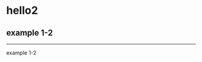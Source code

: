 # hello2
<!doctype html>
<html>
    <head>
        <title>example 1-2</title>
    </head>
    <body>
        <H2>example 1-2</H2>
        <HR>
        example 1-2
    </body>
</html>
